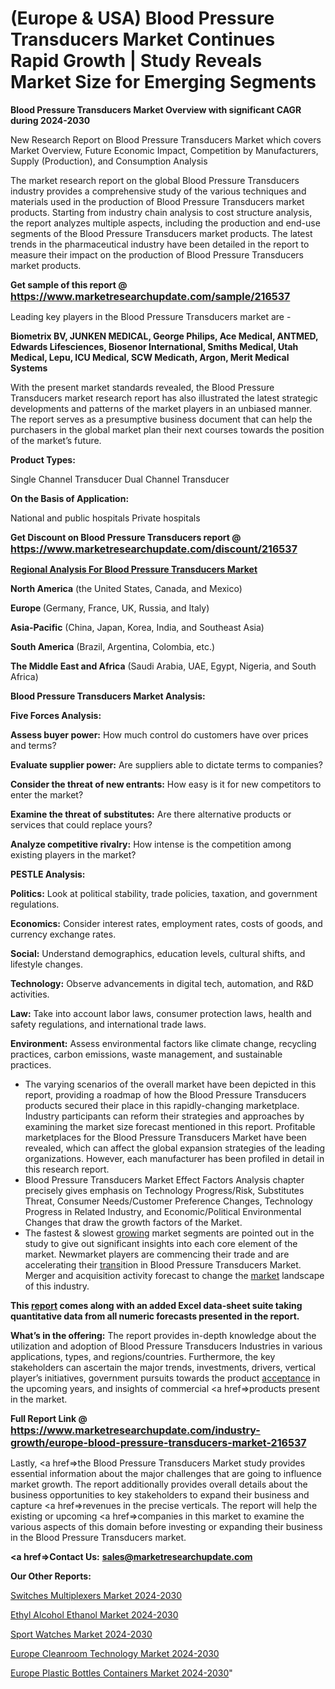 # (Europe & USA) Blood Pressure Transducers Market Continues Rapid Growth | Study Reveals Market Size for Emerging Segments

<strong>Blood Pressure Transducers Market Overview with significant CAGR during 2024-2030</strong>

New Research Report on Blood Pressure Transducers Market which covers Market Overview, Future Economic Impact, Competition by Manufacturers, Supply (Production), and Consumption Analysis

The market research report on the global Blood Pressure Transducers industry provides a comprehensive study of the various techniques and materials used in the production of Blood Pressure Transducers market products. Starting from industry chain analysis to cost structure analysis, the report analyzes multiple aspects, including the production and end-use segments of the Blood Pressure Transducers market products. The latest trends in the pharmaceutical industry have been detailed in the report to measure their impact on the production of Blood Pressure Transducers market products.

<strong>Get sample of this report @ <a href=https://www.marketresearchupdate.com/sample/216537><font size=3 color=#0000ff>https://www.marketresearchupdate.com/sample/216537</font></a></strong>

Leading key players in the Blood Pressure Transducers market are -

<strong>Biometrix BV, JUNKEN MEDICAL, George Philips, Ace Medical, ANTMED, Edwards Lifesciences, Biosenor International, Smiths Medical, Utah Medical, Lepu, ICU Medical, SCW Medicath, Argon, Merit Medical Systems</strong>

With the present market standards revealed, the Blood Pressure Transducers market research report has also illustrated the latest strategic developments and patterns of the market players in an unbiased manner. The report serves as a presumptive business document that can help the purchasers in the global market plan their next courses towards the position of the market’s future.

<strong>Product Types:</strong>

Single Channel Transducer
Dual Channel Transducer

<strong>On the Basis of Application:</strong>

National and public hospitals
Private hospitals

<strong>Get Discount on Blood Pressure Transducers report @ <a href=https://www.marketresearchupdate.com/discount/216537><font size=3 color=#0000ff>https://www.marketresearchupdate.com/discount/216537</font></a></strong>

<strong><u><b>Regional Analysis For Blood Pressure Transducers Market</b></u></strong>

<strong><b>North America</b></strong> (the United States, Canada, and Mexico)

<strong><b>Europe </b></strong>(Germany, France, UK, Russia, and Italy)

<strong><b>Asia-Pacific</b></strong> (China, Japan, Korea, India, and Southeast Asia)

<strong><b>South America</b></strong> (Brazil, Argentina, Colombia, etc.)

<strong><b>The Middle East and Africa</b></strong> (Saudi Arabia, UAE, Egypt, Nigeria, and South Africa)

<strong>Blood Pressure Transducers Market Analysis:</strong>

<strong>Five Forces Analysis:</strong>

<strong>Assess buyer power:</strong> How much control do customers have over prices and terms?

<strong>Evaluate supplier power:</strong> Are suppliers able to dictate terms to companies?

<strong>Consider the threat of new entrants:</strong> How easy is it for new competitors to enter the market?

<strong>Examine the threat of substitutes:</strong> Are there alternative products or services that could replace yours?

<strong>Analyze competitive rivalry:</strong> How intense is the competition among existing players in the market?

<strong>PESTLE Analysis:</strong>

<strong>Politics:</strong> Look at political stability, trade policies, taxation, and government regulations.

<strong>Economics:</strong> Consider interest rates, employment rates, costs of goods, and currency exchange rates.

<strong>Social:</strong> Understand demographics, education levels, cultural shifts, and lifestyle changes.

<strong>Technology:</strong> Observe advancements in digital tech, automation, and R&D activities.

<strong>Law:</strong> Take into account labor laws, consumer protection laws, health and safety regulations, and international trade laws.

<strong>Environment:</strong> Assess environmental factors like climate change, recycling practices, carbon emissions, waste management, and sustainable practices.

<ul>
  <li>The varying scenarios of the overall market have been depicted in this report, providing a roadmap of how the Blood Pressure Transducers products secured their place in this rapidly-changing marketplace. Industry participants can reform their strategies and approaches by examining the market size forecast mentioned in this report. Profitable marketplaces for the Blood Pressure Transducers Market have been revealed, which can affect the global expansion strategies of the leading organizations. However, each manufacturer has been profiled in detail in this research report.</li>
  <li>Blood Pressure Transducers Market Effect Factors Analysis chapter precisely gives emphasis on Technology Progress/Risk, Substitutes Threat, Consumer Needs/Customer Preference Changes, Technology Progress in Related Industry, and Economic/Political Environmental Changes that draw the growth factors of the Market.</li>
  <li>The fastest &amp; slowest <a href=ASDF991299>growing</a> market segments are pointed out in the study to give out significant insights into each core element of the market. Newmarket players are commencing their trade and are accelerating their <a href=>trans</a>ition in Blood Pressure Transducers Market. Merger and acquisition activity forecast to change the <a href=>market</a> landscape of this industry.</li>
</ul>
<strong>This <a href=>report</a> comes along with an added Excel data-sheet suite taking quantitative data from all numeric forecasts presented in the report.</strong>

<strong>What’s in the offering:</strong> The report provides in-depth knowledge about the utilization and adoption of Blood Pressure Transducers Industries in various applications, types, and regions/countries. Furthermore, the key stakeholders can ascertain the major trends, investments, drivers, vertical player’s initiatives, government pursuits towards the product <a href=ASDF881288>acceptance</a> in the upcoming years, and insights of commercial <a href=>products</a> present in the market.

<strong>Full Report Link @ <a href=https://www.marketresearchupdate.com/industry-growth/europe-blood-pressure-transducers-market-216537><font size=3 color=#0000ff>https://www.marketresearchupdate.com/industry-growth/europe-blood-pressure-transducers-market-216537</font></a></strong>

Lastly, <a href=>the</a> Blood Pressure Transducers Market study provides essential information about the major challenges that are going to influence market growth. The report additionally provides overall details about the business opportunities to key stakeholders to expand their business and capture <a href=>revenues</a> in the precise verticals. The report will help the existing or upcoming <a href=>companies</a> in this market to examine the various aspects of this domain before investing or expanding their business in the Blood Pressure Transducers market.

<strong><a href=><strong>Contact Us:</strong></a></strong>
<strong>sales@marketresearchupdate.com</strong>

<strong>Our Other Reports:</strong>

<a href=https://www.linkedin.com/pulse/switches-multiplexers-market-2023-latest-trending>Switches Multiplexers Market 2024-2030</a>

<a href=https://www.linkedin.com/pulse/ethyl-alcohol-ethanol-market-report-2023-top>Ethyl Alcohol Ethanol Market 2024-2030</a>

<a href=https://www.linkedin.com/pulse/sport-watches-market-size-industry-growth-factors>Sport Watches Market 2024-2030</a>

<a href=https://www.linkedin.com/pulse/europe-cleanroom-technology-market-2023-dlapf/>Europe Cleanroom Technology Market 2024-2030</a>

<a href=https://www.linkedin.com/pulse/europe-plastic-bottles-containers-market-szpqc/>Europe Plastic Bottles Containers Market 2024-2030</a>"
